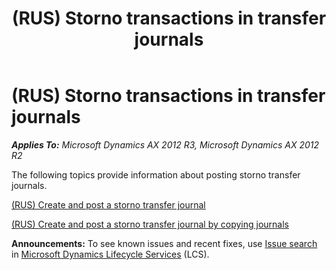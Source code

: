 ﻿---
title: (RUS) Storno transactions in transfer journals
TOCTitle: (RUS) Storno transactions in transfer journals
ms:assetid: 551d8387-077d-4127-9b84-cf7d1ad6e8b4
ms:mtpsurl: https://technet.microsoft.com/en-us/library/JJ665396(v=AX.60)
ms:contentKeyID: 49387484
ms.date: 04/18/2014
mtps_version: v=AX.60
---

# (RUS) Storno transactions in transfer journals 


_**Applies To:** Microsoft Dynamics AX 2012 R3, Microsoft Dynamics AX 2012 R2_

The following topics provide information about posting storno transfer journals.

[(RUS) Create and post a storno transfer journal](rus-create-and-post-a-storno-transfer-journal.md)

[(RUS) Create and post a storno transfer journal by copying journals](rus-create-and-post-a-storno-transfer-journal-by-copying-journals.md)

  
**Announcements:** To see known issues and recent fixes, use [Issue search](http://go.microsoft.com/fwlink/?linkid=389258) in [Microsoft Dynamics Lifecycle Services](http://go.microsoft.com/fwlink/?linkid=306505) (LCS).

